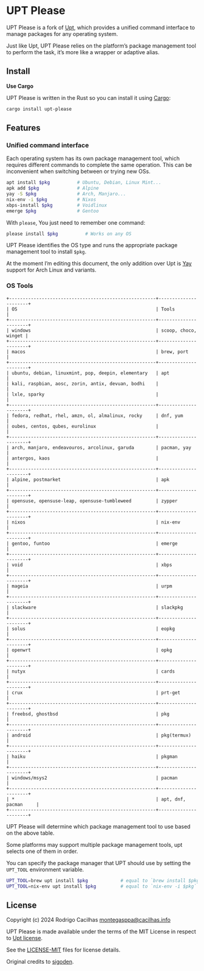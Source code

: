 # UPT Please

UPT Please is a fork of [Upt][], which provides a unified command interface to manage packages for any operating system.

Just like Upt, UPT Please relies on the platform’s package management tool to perform the task, it’s more like a wrapper or adaptive alias.

## Install

**Use Cargo**

UPT Please is written in the Rust so you can install it using [Cargo][]:

```sh
cargo install upt-please
```

## Features

### Unified command interface

Each operating system has its own package management tool, which requires different commands to complete the same operation. This can be inconvenient when switching between or trying new OSs.

```sh
apt install $pkg          # Ubuntu, Debian, Linux Mint...
apk add $pkg              # Alpine
yay -S $pkg               # Arch, Manjaro...
nix-env -i $pkg           # Nixos
xbps-install $pkg         # Voidlinux
emerge $pkg               # Gentoo
```

With `please`, You just need to remember one command:

```sh
please install $pkg          # Works on any OS
```

UPT Please identifies the OS type and runs the appropriate package management tool to install `$pkg`.

At the moment I’m editing this document, the only addition over Upt is [Yay][] support for Arch Linux and variants.

### OS Tools

```
+------------------------------------------------------+----------------------+
| OS                                                   | Tools                |
+------------------------------------------------------+----------------------+
| windows                                              | scoop, choco, winget |
+------------------------------------------------------+----------------------+
| macos                                                | brew, port           |
+------------------------------------------------------+----------------------+
| ubuntu, debian, linuxmint, pop, deepin, elementary   | apt                  |
| kali, raspbian, aosc, zorin, antix, devuan, bodhi    |                      |
| lxle, sparky                                         |                      |
+------------------------------------------------------+----------------------+
| fedora, redhat, rhel, amzn, ol, almalinux, rocky     | dnf, yum             |
| oubes, centos, qubes, eurolinux                      |                      |
+------------------------------------------------------+----------------------+
| arch, manjaro, endeavouros, arcolinux, garuda        | pacman, yay          |
| antergos, kaos                                       |                      |
+------------------------------------------------------+----------------------+
| alpine, postmarket                                   | apk                  |
+------------------------------------------------------+----------------------+
| opensuse, opensuse-leap, opensuse-tumbleweed         | zypper               |
+------------------------------------------------------+----------------------+
| nixos                                                | nix-env              |
+------------------------------------------------------+----------------------+
| gentoo, funtoo                                       | emerge               |
+------------------------------------------------------+----------------------+
| void                                                 | xbps                 |
+------------------------------------------------------+----------------------+
| mageia                                               | urpm                 |
+------------------------------------------------------+----------------------+
| slackware                                            | slackpkg             |
+------------------------------------------------------+----------------------+
| solus                                                | eopkg                |
+------------------------------------------------------+----------------------+
| openwrt                                              | opkg                 |
+------------------------------------------------------+----------------------+
| nutyx                                                | cards                |
+------------------------------------------------------+----------------------+
| crux                                                 | prt-get              |
+------------------------------------------------------+----------------------+
| freebsd, ghostbsd                                    | pkg                  |
+------------------------------------------------------+----------------------+
| android                                              | pkg(termux)          |
+------------------------------------------------------+----------------------+
| haiku                                                | pkgman               |
+------------------------------------------------------+----------------------+
| windows/msys2                                        | pacman               |
+------------------------------------------------------+----------------------+
| *                                                    | apt, dnf, pacman     |
+------------------------------------------------------+----------------------+
```

UPT Please will determine which package management tool to use based on the above table.

Some platforms may support multiple package management tools, upt selects one of them in order.

You can specify the package manager that UPT should use by setting the `UPT_TOOL` environment variable.

```sh
UPT_TOOL=brew upt install $pkg            # equal to `brew install $pkg`
UPT_TOOL=nix-env upt install $pkg         # equal to `nix-env -i $pkg`
```

## License

Copyright (c) 2024 Rodrigo Cacilhas <montegasppa@cacilhas.info>

UPT Please is made available under the terms of the MIT License in respect to [Upt license][].

See the [LICENSE-MIT][] files for license details.

Original credits to [sigoden][].

[Cargo]: https://doc.rust-lang.org/stable/cargo/
[LICENSE-MIT]: https://github.com/cacilhas/upt-please/blob/master/LICENSE-MIT
[sigoden]: https://crates.io/users/sigoden
[Upt]: https://crates.io/crates/upt
[Upt license]: https://github.com/sigoden/upt?tab=readme-ov-file#license
[Yay]: https://github.com/Jguer/yay
